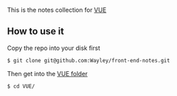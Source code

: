 This is the notes collection for [VUE](https://vuejs.org/)

## How to use it

Copy the repo into your disk first

```bash
$ git clone git@github.com:Wayley/front-end-notes.git
```

Then get into the [VUE folder](https://github.com/Wayley/front-end-notes/tree/master/VUE)

```bash
$ cd VUE/
```
